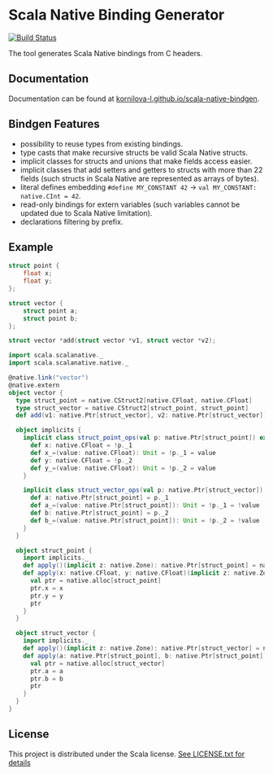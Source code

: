 # Scala Native Binding Generator

[![Build Status](https://travis-ci.com/kornilova-l/scala-native-bindgen.svg?branch=master)](https://travis-ci.com/kornilova-l/scala-native-bindgen)

The tool generates Scala Native bindings from C headers.

## Documentation

Documentation can be found at [kornilova-l.github.io/scala-native-bindgen](https://kornilova-l.github.io/scala-native-bindgen/).

## Bindgen Features

* possibility to reuse types from existing bindings.
* type casts that make recursive structs be valid Scala Native structs.
* implicit classes for structs and unions that make fields access easier.
* implicit classes that add setters and getters to structs with more than 22 fields (such structs in Scala
  Native are represented as arrays of bytes).
* literal defines embedding `#define MY_CONSTANT 42` → `val MY_CONSTANT: native.CInt = 42`.
* read-only bindings for extern variables (such variables cannot be updated due to Scala Native limitation).
* declarations filtering by prefix.

## Example

```c
struct point {
    float x;
    float y;
};

struct vector {
    struct point a;
    struct point b;
};

struct vector *add(struct vector *v1, struct vector *v2);
```

```scala
import scala.scalanative._
import scala.scalanative.native._

@native.link("vector")
@native.extern
object vector {
  type struct_point = native.CStruct2[native.CFloat, native.CFloat]
  type struct_vector = native.CStruct2[struct_point, struct_point]
  def add(v1: native.Ptr[struct_vector], v2: native.Ptr[struct_vector]): native.Ptr[struct_vector] = native.extern

  object implicits {
    implicit class struct_point_ops(val p: native.Ptr[struct_point]) extends AnyVal {
      def x: native.CFloat = !p._1
      def x_=(value: native.CFloat): Unit = !p._1 = value
      def y: native.CFloat = !p._2
      def y_=(value: native.CFloat): Unit = !p._2 = value
    }

    implicit class struct_vector_ops(val p: native.Ptr[struct_vector]) extends AnyVal {
      def a: native.Ptr[struct_point] = p._1
      def a_=(value: native.Ptr[struct_point]): Unit = !p._1 = !value
      def b: native.Ptr[struct_point] = p._2
      def b_=(value: native.Ptr[struct_point]): Unit = !p._2 = !value
    }
  }

  object struct_point {
    import implicits._
    def apply()(implicit z: native.Zone): native.Ptr[struct_point] = native.alloc[struct_point]
    def apply(x: native.CFloat, y: native.CFloat)(implicit z: native.Zone): native.Ptr[struct_point] = {
      val ptr = native.alloc[struct_point]
      ptr.x = x
      ptr.y = y
      ptr
    }
  }

  object struct_vector {
    import implicits._
    def apply()(implicit z: native.Zone): native.Ptr[struct_vector] = native.alloc[struct_vector]
    def apply(a: native.Ptr[struct_point], b: native.Ptr[struct_point])(implicit z: native.Zone): native.Ptr[struct_vector] = {
      val ptr = native.alloc[struct_vector]
      ptr.a = a
      ptr.b = b
      ptr
    }
  }
}
```

## License

This project is distributed under the Scala license.
[See LICENSE.txt for details](LICENSE.txt)
